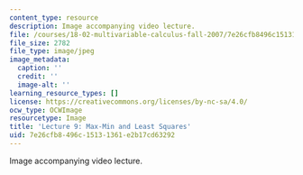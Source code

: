 ```yaml
---
content_type: resource
description: Image accompanying video lecture.
file: /courses/18-02-multivariable-calculus-fall-2007/7e26cfb8496c15131361e2b17cd63292_09.jpg
file_size: 2782
file_type: image/jpeg
image_metadata:
  caption: ''
  credit: ''
  image-alt: ''
learning_resource_types: []
license: https://creativecommons.org/licenses/by-nc-sa/4.0/
ocw_type: OCWImage
resourcetype: Image
title: 'Lecture 9: Max-Min and Least Squares'
uid: 7e26cfb8-496c-1513-1361-e2b17cd63292
---
```

Image accompanying video lecture.